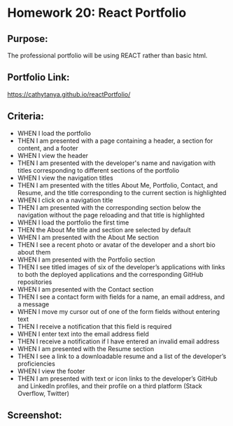 # Homework 20: React Portfolio

## Purpose:
The professional portfolio will be using REACT rather than basic html.

## Portfolio Link:
https://cathytanya.github.io/reactPortfolio/


## Criteria:
- WHEN I load the portfolio
 - THEN I am presented with a page containing a header, a section for content, and a footer
- WHEN I view the header
 - THEN I am presented with the developer's name and navigation with titles corresponding to different sections of the portfolio
- WHEN I view the navigation titles
 - THEN I am presented with the titles About Me, Portfolio, Contact, and Resume, and the title corresponding to the current section is highlighted
- WHEN I click on a navigation title
 - THEN I am presented with the corresponding section below the navigation without the page reloading and that title is highlighted
- WHEN I load the portfolio the first time
 - THEN the About Me title and section are selected by default
- WHEN I am presented with the About Me section
 - THEN I see a recent photo or avatar of the developer and a short bio about them
- WHEN I am presented with the Portfolio section
 - THEN I see titled images of six of the developer’s applications with links to both the deployed applications and the corresponding GitHub repositories
- WHEN I am presented with the Contact section
 - THEN I see a contact form with fields for a name, an email address, and a message
- WHEN I move my cursor out of one of the form fields without entering text
 - THEN I receive a notification that this field is required
- WHEN I enter text into the email address field
 - THEN I receive a notification if I have entered an invalid email address
- WHEN I am presented with the Resume section
 - THEN I see a link to a downloadable resume and a list of the developer’s proficiencies
- WHEN I view the footer
 - THEN I am presented with text or icon links to the developer’s GitHub and LinkedIn profiles, and their profile on a third platform (Stack Overflow, Twitter)


## Screenshot:

